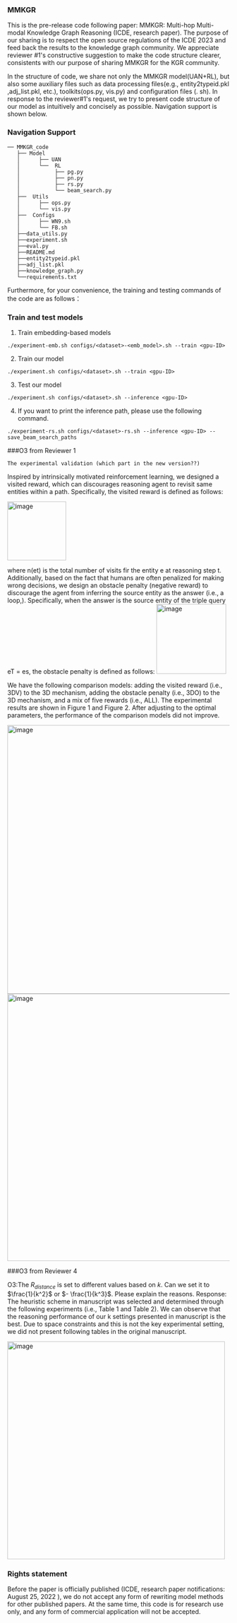   ### MMKGR

  This is the pre-release code following paper: MMKGR: Multi-hop Multi-modal Knowledge Graph Reasoning (ICDE, research paper). The purpose of our sharing is to respect the open source regulations of the ICDE 2023 and feed back the results to the knowledge graph community. We appreciate reviewer #1's constructive suggestion to make the code structure clearer, consistents with our purpose of sharing MMKGR for the KGR community. 
  
  In the structure of code, we share not only the MMKGR model(UAN+RL), but also some auxiliary files such as data processing files(e.g., entity2typeid.pkl ,adj_list.pkl, etc.), toolkits(ops.py, vis.py) and configuration files (. sh). In response to the reviewer#1's request, we try to present code structure of our model as intuitively and concisely as possible. Navigation support is shown below.
  
  ### Navigation Support
 ```
── MMKGR_code
    ├── Model
    │      ├── UAN
    │      └──  RL
    │           ├── pg.py
    │           ├── pn.py
    │           ├── rs.py
    │           └── beam_search.py
    ├──  Utils
    │      ├── ops.py
    │      └── vis.py
    ├──  Configs
    │      ├── WN9.sh
    │      └── FB.sh    
    ├──data_utils.py
    ├──experiment.sh  
    ├──eval.py
    ├──README.md
    ├──entity2typeid.pkl    
    ├──adj_list.pkl
    ├──knowledge_graph.py
    └──requirements.txt
 ```
  Furthermore, for your convenience, the training and testing commands of the code are as follows： 
  ### Train and test models
  1. Train embedding-based models
```
./experiment-emb.sh configs/<dataset>-<emb_model>.sh --train <gpu-ID>
```
2. Train our model
```
./experiment.sh configs/<dataset>.sh --train <gpu-ID>
```
3. Test our model 
```
./experiment.sh configs/<dataset>.sh --inference <gpu-ID>
```
4. If you want to print the inference path, please use the following command.
```
./experiment-rs.sh configs/<dataset>-rs.sh --inference <gpu-ID> --save_beam_search_paths
```

###O3 from Reviewer 1

	The experimental validation (which part in the new version??)
Inspired by intrinsically motivated reinforcement learning, we designed a visited reward, which can discourages reasoning agent to revisit same entities within a path. Specifically, the visited reward is defined as follows:
   
   <img width="133" alt="image" src="https://user-images.githubusercontent.com/42330405/179471044-3cc6d2e6-b6f0-4b2f-bb16-d01d63660e4c.png">

where n(et) is the total number of visits fir the entity e at reasoning step t.
Additionally, based on the fact that humans are often penalized for making wrong decisions, we design an obstacle penalty (negative reward) to discourage the agent from inferring the source entity as the answer (i.e., a loop,). Specifically, when the answer is the source entity of the triple query eT = es, the obstacle penalty is defined as follows:
<img width="158" alt="image" src="https://user-images.githubusercontent.com/42330405/179471110-41241f18-148d-4524-9bc4-be3f78b19fac.png">

We have the following comparison models: adding the visited reward (i.e., 3DV) to the 3D mechanism, adding the obstacle penalty (i.e., 3DO) to the 3D mechanism, and a mix of five rewards (i.e., ALL). The experimental results are shown in Figure 1 and Figure 2. After adjusting to the optimal parameters, the performance of the comparison models did not improve. 

<img width="608" alt="image" src="https://user-images.githubusercontent.com/42330405/179471220-483390f0-035b-40a3-9ed1-9a9c189e4883.png">

<img width="605" alt="image" src="https://user-images.githubusercontent.com/42330405/179471311-ae5f3cef-61ba-4b5f-bcf1-00df29d607d4.png">
  
###O3 from Reviewer 4

O3:The $R_{distance}$ is set to different values based on $k$. Can we set it to $\frac{1}{k^2}$ or $- \frac{1}{k^3}$. Please explain the reasons.
Response: The heuristic scheme in manuscript was selected and determined through the following experiments (i.e., Table 1 and Table 2). We can observe that
the reasoning performance of our k settings presented in manuscript is the best. Due to space constraints and this is not the key experimental setting, we did not present following tables in the original manuscript.

<img width="493" alt="image" src="https://user-images.githubusercontent.com/42330405/179395648-92885b54-56dd-4930-8a4c-8ef0f96e1600.png">


  
 ### Rights statement

Before the paper is officially published (ICDE, research paper notifications:  August 25, 2022 ), we do not accept any form of rewriting model methods for other published papers. At the same time, this code is for research use only, and any form of commercial application will not be accepted.
